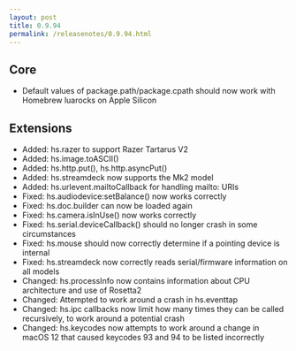 ```yaml
---
layout: post
title: 0.9.94
permalink: /releasenotes/0.9.94.html
---
```


## Core

  * Default values of package.path/package.cpath should now work with Homebrew luarocks on Apple Silicon

## Extensions

  * Added: hs.razer to support Razer Tartarus V2
  * Added: hs.image.toASCII()
  * Added: hs.http.put(), hs.http.asyncPut()
  * Added: hs.streamdeck now supports the Mk2 model
  * Added: hs.urlevent.mailtoCallback for handling mailto: URIs
  * Fixed: hs.audiodevice:setBalance() now works correctly
  * Fixed: hs.doc.builder can now be loaded again
  * Fixed: hs.camera.isInUse() now works correctly
  * Fixed: hs.serial.deviceCallback() should no longer crash in some circumstances
  * Fixed: hs.mouse should now correctly determine if a pointing device is internal
  * Fixed: hs.streamdeck now correctly reads serial/firmware information on all models
  * Changed: hs.processInfo now contains information about CPU architecture and use of Rosetta2
  * Changed: Attempted to work around a crash in hs.eventtap
  * Changed: hs.ipc callbacks now limit how many times they can be called recursively, to work around a potential crash
  * Changed: hs.keycodes now attempts to work around a change in macOS 12 that caused keycodes 93 and 94 to be listed incorrectly
